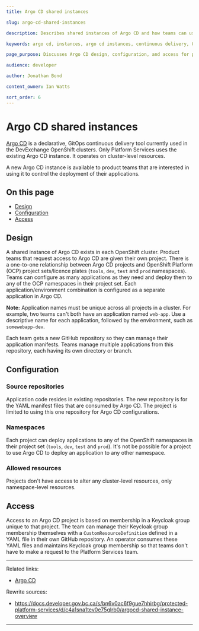 ```yaml
---
title: Argo CD shared instances

slug: argo-cd-shared-instances

description: Describes shared instances of Argo CD and how teams can use them.

keywords: argo cd, instances, argo cd instances, continuous delivery, OpenShift, OpenShift project, namespace, OpenShift namespace

page_purpose: Discusses Argo CD design, configuration, and access for product teams.

audience: developer

author: Jonathan Bond

content_owner: Ian Watts

sort_order: 6
---
```


# Argo CD shared instances

[Argo CD](https://argo-cd.readthedocs.io/en/stable/) is a declarative, GitOps continuous delivery tool currently used in the DevExchange OpenShift clusters. Only Platform Services uses the existing Argo CD instance. It operates on cluster-level resources.

A new Argo CD instance is available to product teams that are interested in using it to control the deployment of their applications.

## On this page

- [Design](#design)
- [Configuration](#configuration)
- [Access](#access)

## Design

A shared instance of Argo CD exists in each OpenShift cluster. Product teams that request access to Argo CD are given their own project. There is a one-to-one relationship between Argo CD projects and OpenShift Platform (OCP) project sets/licence plates (`tools`, `dev`, `test` and `prod` namespaces). Teams can configure as many applications as they need and deploy them to any of the OCP namespaces in their project set. Each application/environment combination is configured as a separate application in Argo CD.

**Note:** Application names must be unique across all projects in a cluster. For example, two teams can't both have an application named `web-app`. Use a descriptive name for each application, followed by the environment, such as `somewebapp-dev`.

Each team gets a new GitHub repository so they can manage their application manifests. Teams manage multiple applications from this repository, each having its own directory or branch.

## Configuration

### Source repositories
Application code resides in existing repositories. The new repository is for the YAML manifest files that are consumed by Argo CD. The project is limited to using this one repository for Argo CD configurations.

### Namespaces
Each project can deploy applications to any of the OpenShift namespaces in their project set (`tools`, `dev`, `test` and `prod`). It's not be possible for a project to use Argo CD to deploy an application to any other namespace.

### Allowed resources
Projects don't have access to alter any cluster-level resources, only namespace-level resources.

## Access

Access to an Argo CD project is based on membership in a Keycloak group unique to that project. The team can manage their Keycloak group membership themselves with a `CustomResourceDefinition` defined in a YAML file in their own GitHub repository. An operator consumes these YAML files and maintains Keycloak group membership so that teams don't have to make a request to the Platform Services team.

---
Related links:
* [Argo CD](https://argo-cd.readthedocs.io/en/stable/)

Rewrite sources:
* https://docs.developer.gov.bc.ca/s/bn6v0ac6f9gue7hhirbg/protected-platform-services/d/c4a1sna1tev0e75glrb0/argocd-shared-instance-overview
---
